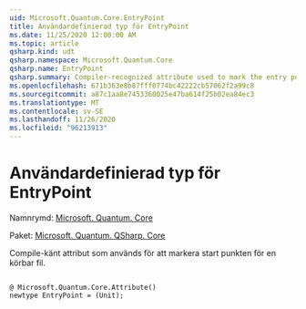```yaml
---
uid: Microsoft.Quantum.Core.EntryPoint
title: Användardefinierad typ för EntryPoint
ms.date: 11/25/2020 12:00:00 AM
ms.topic: article
qsharp.kind: udt
qsharp.namespace: Microsoft.Quantum.Core
qsharp.name: EntryPoint
qsharp.summary: Compiler-recognized attribute used to mark the entry point of an executable.
ms.openlocfilehash: 671b363e8b87fff0774bc42222cb57062f2a99c8
ms.sourcegitcommit: a87c1aa8e7453360025e47ba614f25b02ea84ec3
ms.translationtype: MT
ms.contentlocale: sv-SE
ms.lasthandoff: 11/26/2020
ms.locfileid: "96213913"
---
```

# <a name="entrypoint-user-defined-type"></a>Användardefinierad typ för EntryPoint

Namnrymd: [Microsoft. Quantum. Core](xref:Microsoft.Quantum.Core)

Paket: [Microsoft. Quantum. QSharp. Core](https://nuget.org/packages/Microsoft.Quantum.QSharp.Core)


Compile-känt attribut som används för att markera start punkten för en körbar fil.

```qsharp

@ Microsoft.Quantum.Core.Attribute()
newtype EntryPoint = (Unit);
```

